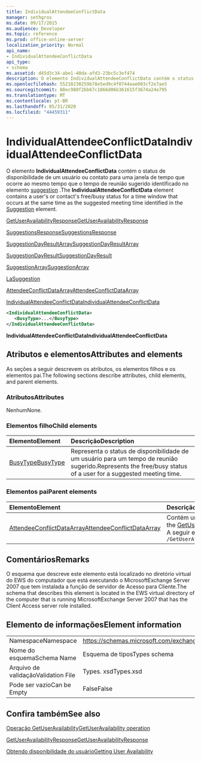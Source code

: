 ```yaml
---
title: IndividualAttendeeConflictData
manager: sethgros
ms.date: 09/17/2015
ms.audience: Developer
ms.topic: reference
ms.prod: office-online-server
localization_priority: Normal
api_name:
- IndividualAttendeeConflictData
api_type:
- schema
ms.assetid: d45d3c34-abe1-40da-afd3-23bc5c3ef474
description: O elemento IndividualAttendeeConflictData contém o status de disponibilidade de um usuário ou contato para uma janela de tempo que ocorre ao mesmo tempo que o tempo de reunião sugerido identificado no elemento Suggestion.
ms.openlocfilehash: 55210230259b78e5ed9c4f0744aae003cf2e7ae5
ms.sourcegitcommit: 88ec988f2bb67c1866d06b361615f3674a24e795
ms.translationtype: MT
ms.contentlocale: pt-BR
ms.lasthandoff: 05/31/2020
ms.locfileid: "44459311"
---
```

# <a name="individualattendeeconflictdata"></a><span data-ttu-id="c5e3e-103">IndividualAttendeeConflictData</span><span class="sxs-lookup"><span data-stu-id="c5e3e-103">IndividualAttendeeConflictData</span></span>

<span data-ttu-id="c5e3e-104">O elemento **IndividualAttendeeConflictData** contém o status de disponibilidade de um usuário ou contato para uma janela de tempo que ocorre ao mesmo tempo que o tempo de reunião sugerido identificado no elemento [suggestion](suggestion.md) .</span><span class="sxs-lookup"><span data-stu-id="c5e3e-104">The **IndividualAttendeeConflictData** element contains a user's or contact's free/busy status for a time window that occurs at the same time as the suggested meeting time identified in the [Suggestion](suggestion.md) element.</span></span> 
  
[<span data-ttu-id="c5e3e-105">GetUserAvailabilityResponse</span><span class="sxs-lookup"><span data-stu-id="c5e3e-105">GetUserAvailabilityResponse</span></span>](getuseravailabilityresponse.md)
  
[<span data-ttu-id="c5e3e-106">SuggestionsResponse</span><span class="sxs-lookup"><span data-stu-id="c5e3e-106">SuggestionsResponse</span></span>](suggestionsresponse.md)
  
[<span data-ttu-id="c5e3e-107">SuggestionDayResultArray</span><span class="sxs-lookup"><span data-stu-id="c5e3e-107">SuggestionDayResultArray</span></span>](suggestiondayresultarray.md)
  
[<span data-ttu-id="c5e3e-108">SuggestionDayResult</span><span class="sxs-lookup"><span data-stu-id="c5e3e-108">SuggestionDayResult</span></span>](suggestiondayresult.md)
  
[<span data-ttu-id="c5e3e-109">SuggestionArray</span><span class="sxs-lookup"><span data-stu-id="c5e3e-109">SuggestionArray</span></span>](suggestionarray.md)
  
[<span data-ttu-id="c5e3e-110">La</span><span class="sxs-lookup"><span data-stu-id="c5e3e-110">Suggestion</span></span>](suggestion.md)
  
[<span data-ttu-id="c5e3e-111">AttendeeConflictDataArray</span><span class="sxs-lookup"><span data-stu-id="c5e3e-111">AttendeeConflictDataArray</span></span>](attendeeconflictdataarray.md)
  
[<span data-ttu-id="c5e3e-112">IndividualAttendeeConflictData</span><span class="sxs-lookup"><span data-stu-id="c5e3e-112">IndividualAttendeeConflictData</span></span>](individualattendeeconflictdata.md)
  
```xml
<IndividualAttendeeConflictData>
   <BusyType>...</BusyType>
</IndividualAttendeeConflictData>
```

 <span data-ttu-id="c5e3e-113">**IndividualAttendeeConflictData**</span><span class="sxs-lookup"><span data-stu-id="c5e3e-113">**IndividualAttendeeConflictData**</span></span>
## <a name="attributes-and-elements"></a><span data-ttu-id="c5e3e-114">Atributos e elementos</span><span class="sxs-lookup"><span data-stu-id="c5e3e-114">Attributes and elements</span></span>

<span data-ttu-id="c5e3e-115">As seções a seguir descrevem os atributos, os elementos filhos e os elementos pai.</span><span class="sxs-lookup"><span data-stu-id="c5e3e-115">The following sections describe attributes, child elements, and parent elements.</span></span>
  
### <a name="attributes"></a><span data-ttu-id="c5e3e-116">Atributos</span><span class="sxs-lookup"><span data-stu-id="c5e3e-116">Attributes</span></span>

<span data-ttu-id="c5e3e-117">Nenhum</span><span class="sxs-lookup"><span data-stu-id="c5e3e-117">None.</span></span>
  
### <a name="child-elements"></a><span data-ttu-id="c5e3e-118">Elementos filho</span><span class="sxs-lookup"><span data-stu-id="c5e3e-118">Child elements</span></span>

|<span data-ttu-id="c5e3e-119">**Elemento**</span><span class="sxs-lookup"><span data-stu-id="c5e3e-119">**Element**</span></span>|<span data-ttu-id="c5e3e-120">**Descrição**</span><span class="sxs-lookup"><span data-stu-id="c5e3e-120">**Description**</span></span>|
|:-----|:-----|
|[<span data-ttu-id="c5e3e-121">BusyType</span><span class="sxs-lookup"><span data-stu-id="c5e3e-121">BusyType</span></span>](busytype.md) <br/> |<span data-ttu-id="c5e3e-122">Representa o status de disponibilidade de um usuário para um tempo de reunião sugerido.</span><span class="sxs-lookup"><span data-stu-id="c5e3e-122">Represents the free/busy status of a user for a suggested meeting time.</span></span>  <br/> |
   
### <a name="parent-elements"></a><span data-ttu-id="c5e3e-123">Elementos pai</span><span class="sxs-lookup"><span data-stu-id="c5e3e-123">Parent elements</span></span>

|<span data-ttu-id="c5e3e-124">**Elemento**</span><span class="sxs-lookup"><span data-stu-id="c5e3e-124">**Element**</span></span>|<span data-ttu-id="c5e3e-125">**Descrição**</span><span class="sxs-lookup"><span data-stu-id="c5e3e-125">**Description**</span></span>|
|:-----|:-----|
|[<span data-ttu-id="c5e3e-126">AttendeeConflictDataArray</span><span class="sxs-lookup"><span data-stu-id="c5e3e-126">AttendeeConflictDataArray</span></span>](attendeeconflictdataarray.md) <br/> |<span data-ttu-id="c5e3e-127">Contém uma matriz de dados de conflito para participantes identificados no [GetUserAvailabilityRequest](getuseravailabilityrequest.md).</span><span class="sxs-lookup"><span data-stu-id="c5e3e-127">Contains an array of conflict data for attendees identified in the [GetUserAvailabilityRequest](getuseravailabilityrequest.md).</span></span>  <br/> <span data-ttu-id="c5e3e-128">A seguir está a expressão XPath para este elemento:</span><span class="sxs-lookup"><span data-stu-id="c5e3e-128">The following is the XPath expression to this element:</span></span>  <br/>  `/GetUserAvailabilityResponse/SuggestionsResponse/SuggestionDayResultArray/SuggestionDayResult[i]/SuggestionArray/Suggestion[i]/AttendeeConflictDataArray` <br/> |
   
## <a name="remarks"></a><span data-ttu-id="c5e3e-129">Comentários</span><span class="sxs-lookup"><span data-stu-id="c5e3e-129">Remarks</span></span>

<span data-ttu-id="c5e3e-130">O esquema que descreve este elemento está localizado no diretório virtual do EWS do computador que está executando o MicrosoftExchange Server 2007 que tem instalada a função de servidor de Acesso para Cliente.</span><span class="sxs-lookup"><span data-stu-id="c5e3e-130">The schema that describes this element is located in the EWS virtual directory of the computer that is running MicrosoftExchange Server 2007 that has the Client Access server role installed.</span></span>
  
## <a name="element-information"></a><span data-ttu-id="c5e3e-131">Elemento de informações</span><span class="sxs-lookup"><span data-stu-id="c5e3e-131">Element information</span></span>

|||
|:-----|:-----|
|<span data-ttu-id="c5e3e-132">Namespace</span><span class="sxs-lookup"><span data-stu-id="c5e3e-132">Namespace</span></span>  <br/> |https://schemas.microsoft.com/exchange/services/2006/types  <br/> |
|<span data-ttu-id="c5e3e-133">Nome do esquema</span><span class="sxs-lookup"><span data-stu-id="c5e3e-133">Schema Name</span></span>  <br/> |<span data-ttu-id="c5e3e-134">Esquema de tipos</span><span class="sxs-lookup"><span data-stu-id="c5e3e-134">Types schema</span></span>  <br/> |
|<span data-ttu-id="c5e3e-135">Arquivo de validação</span><span class="sxs-lookup"><span data-stu-id="c5e3e-135">Validation File</span></span>  <br/> |<span data-ttu-id="c5e3e-136">Types. xsd</span><span class="sxs-lookup"><span data-stu-id="c5e3e-136">Types.xsd</span></span>  <br/> |
|<span data-ttu-id="c5e3e-137">Pode ser vazio</span><span class="sxs-lookup"><span data-stu-id="c5e3e-137">Can be Empty</span></span>  <br/> |<span data-ttu-id="c5e3e-138">False</span><span class="sxs-lookup"><span data-stu-id="c5e3e-138">False</span></span>  <br/> |
   
## <a name="see-also"></a><span data-ttu-id="c5e3e-139">Confira também</span><span class="sxs-lookup"><span data-stu-id="c5e3e-139">See also</span></span>



[<span data-ttu-id="c5e3e-140">Operação GetUserAvailability</span><span class="sxs-lookup"><span data-stu-id="c5e3e-140">GetUserAvailability operation</span></span>](getuseravailability-operation.md)
  
[<span data-ttu-id="c5e3e-141">GetUserAvailabilityResponse</span><span class="sxs-lookup"><span data-stu-id="c5e3e-141">GetUserAvailabilityResponse</span></span>](getuseravailabilityresponse.md)


[<span data-ttu-id="c5e3e-142">Obtendo disponibilidade do usuário</span><span class="sxs-lookup"><span data-stu-id="c5e3e-142">Getting User Availability</span></span>](https://msdn.microsoft.com/library/d4133fcb-9b0f-4e6b-aadf-a389da83516a%28Office.15%29.aspx)

